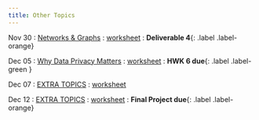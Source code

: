 ```yaml
---
title: Other Topics
---
```


Nov 30 
: [Networks & Graphs](#) 
  : [worksheet](#)
    : **Deliverable 4**{: .label .label-orange}

Dec 05 
: [Why Data Privacy Matters](#) 
  : [worksheet](#) 
    : **HWK 6 due**{: .label .label-green }

Dec 07 
: [EXTRA TOPICS](#) 
  : [worksheet](#)

Dec 12 
: [EXTRA TOPICS](#) 
  : [worksheet](#)
    : **Final Project due**{: .label .label-orange}
